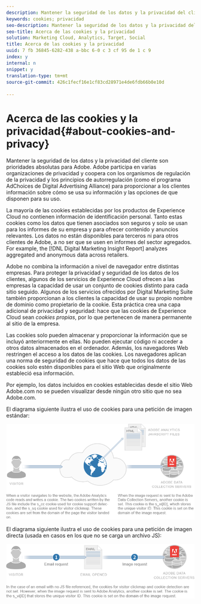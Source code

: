 ```yaml
---
description: Mantener la seguridad de los datos y la privacidad del cliente son prioridades absolutas para Adobe. Adobe participa en varias organizaciones de privacidad y coopera con los organismos de regulación de la privacidad y los principios de autorregulación (como el programa AdChoices de Digital Advertising Alliance) para proporcionar a los clientes información sobre cómo se usa su información y las opciones de que disponen para su uso.
keywords: cookies; privacidad
seo-description: Mantener la seguridad de los datos y la privacidad del cliente son prioridades absolutas para Adobe. Adobe participa en varias organizaciones de privacidad y coopera con los organismos de regulación de la privacidad y los principios de autorregulación (como el programa AdChoices de Digital Advertising Alliance) para proporcionar a los clientes información sobre cómo se usa su información y las opciones de que disponen para su uso.
seo-title: Acerca de las cookies y la privacidad
solution: Marketing Cloud, Analytics, Target, Social
title: Acerca de las cookies y la privacidad
uuid: 7 fb 36845-6282-438 a-bbc 6-0 c 3 cf 95 de 1 c 9
index: y
internal: n
snippet: y
translation-type: tm+mt
source-git-commit: 426c1fecf16e1cf83cd28971e4de6fdb66b0e10d

---
```



# Acerca de las cookies y la privacidad{#about-cookies-and-privacy}

Mantener la seguridad de los datos y la privacidad del cliente son prioridades absolutas para Adobe. Adobe participa en varias organizaciones de privacidad y coopera con los organismos de regulación de la privacidad y los principios de autorregulación (como el programa AdChoices de Digital Advertising Alliance) para proporcionar a los clientes información sobre cómo se usa su información y las opciones de que disponen para su uso.

La mayoría de las cookies establecidas por los productos de Experience Cloud no contienen información de identificación personal. Tanto estas cookies como los datos que tienen asociados son seguros y solo se usan para los informes de su empresa y para ofrecer contenido y anuncios relevantes. Los datos no están disponibles para terceros ni para otros clientes de Adobe, a no ser que se usen en informes del sector agregados. For example, the [!DNL Digital Marketing Insight Report] analyzes aggregated and anonymous data across retailers.

Adobe no combina la información a nivel de navegador entre distintas empresas. Para proteger la privacidad y seguridad de los datos de los clientes, algunos de los servicios de Experience Cloud ofrecen a las empresas la capacidad de usar un conjunto de cookies distinto para cada sitio seguido. Algunos de los servicios ofrecidos por Digital Marketing Suite también proporcionan a los clientes la capacidad de usar su propio nombre de dominio como propietario de la cookie. Esta práctica crea una capa adicional de privacidad y seguridad: hace que las cookies de Experience Cloud sean *cookies propias*, por lo que pertenecen de manera permanente al sitio de la empresa.

Las cookies solo pueden almacenar y proporcionar la información que se incluyó anteriormente en ellas. No pueden ejecutar código ni acceder a otros datos almacenados en el ordenador. Además, los navegadores Web restringen el acceso a los datos de las cookies. Los navegadores aplican una norma de seguridad de cookies que hace que todos los datos de las cookies solo estén disponibles para el sitio Web que originalmente estableció esa información.

Por ejemplo, los datos incluidos en cookies establecidas desde el sitio Web Adobe.com no se pueden visualizar desde ningún otro sitio que no sea Adobe.com.

El diagrama siguiente ilustra el uso de cookies para una petición de imagen estándar:

![](assets/CookiesProcessGraphic-01.png)

El diagrama siguiente ilustra el uso de cookies para una petición de imagen directa (usada en casos en los que no se carga un archivo JS):

![](assets/CookiesProcessGraphic2.png)

